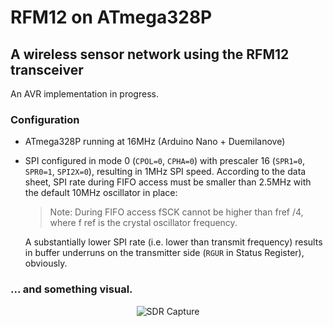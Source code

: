 # RFM12 on ATmega328P

## A wireless sensor network using the RFM12 transceiver

An AVR implementation in progress.

### Configuration

* ATmega328P running at 16MHz (Arduino Nano + Duemilanove)
* SPI configured in mode 0 (`CPOL=0`, `CPHA=0`) with prescaler 16 (`SPR1=0`, `SPR0=1`, `SPI2X=0`), resulting in 1MHz SPI speed.
  According to the data sheet, SPI rate during FIFO access must be smaller than 2.5MHz with the default 10MHz oscillator in place:

  > Note: During FIFO access fSCK cannot be higher than fref /4, where f ref is the crystal oscillator frequency. 

  A substantially lower SPI rate (i.e. lower than transmit frequency) results in buffer underruns on the transmitter side (`RGUR` in Status Register), obviously.

### ... and something visual.

<p align="center">
  <img src="https://raw.github.com/sunsided/avr-rfm12/master/screenshots/rfm12.shot-1.jpg" alt="SDR Capture"/>
</p>
